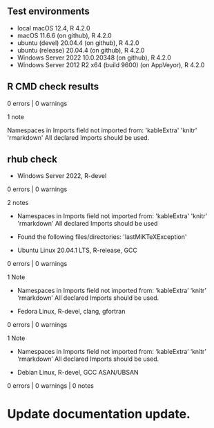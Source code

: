 ## Test environments
* local macOS 12.4, R 4.2.0
* macOS 11.6.6 (on github), R  4.2.0 
* ubuntu (devel) 20.04.4 (on github), R 4.2.0
* ubuntu (release) 20.04.4 (on github), R 4.2.0
* Windows Server 2022 10.0.20348 (on github), R 4.2.0
* Windows Server 2012 R2 x64 (build 9600) (on AppVeyor), R 4.2.0

## R CMD check results

0 errors | 0 warnings

1 note

Namespaces in Imports field not imported from:
    'kableExtra' 'knitr' 'rmarkdown'
    All declared Imports should be used.


## rhub check

* Windows Server 2022, R-devel

0 errors | 0 warnings 

2 notes

- Namespaces in Imports field not imported from:
  'kableExtra' 'knitr' 'rmarkdown'
  All declared Imports should be used
  
- Found the following files/directories:
  'lastMiKTeXException'
 
* Ubuntu Linux 20.04.1 LTS, R-release, GCC

0 errors | 0 warnings

1 Note
  
- Namespaces in Imports field not imported from:
  ‘kableExtra’ ‘knitr’ ‘rmarkdown’
  All declared Imports should be used.
  
* Fedora Linux, R-devel, clang, gfortran

0 errors | 0 warnings 

1 Note 
  
- Namespaces in Imports field not imported from:
  ‘kableExtra’ ‘knitr’ ‘rmarkdown’
  All declared Imports should be used.

* Debian Linux, R-devel, GCC ASAN/UBSAN

0 errors | 0 warnings | 0 notes

# Update documentation update.
